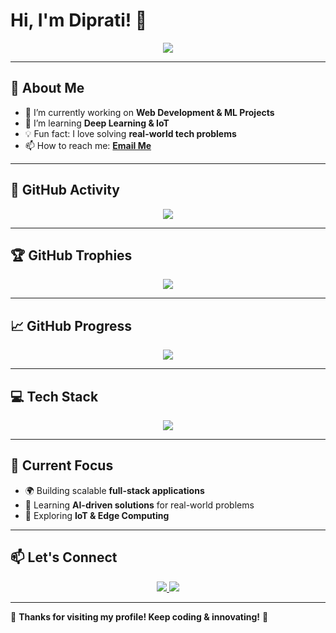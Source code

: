 # **Hi, I'm Diprati! 👋**  

<p align="center">
  <img src="https://readme-typing-svg.herokuapp.com?font=Georgia&size=22&duration=3000&color=F7A41D&center=true&vCenter=true&width=450&lines=Full-Stack+Developer;Tech+Enthusiast;Always+Learning+New+Things" />
</p>

---

## 🌟 About Me  
- 🔭 I’m currently working on **Web Development & ML Projects**  
- 🌱 I’m learning **Deep Learning & IoT**  
- 💡 Fun fact: I love solving **real-world tech problems**  
- 📫 How to reach me: **[Email Me](mailto:dipratidas2004@gmail.com)**  

---

<!-- ## 📊 GitHub Stats  
<p align="center">
  <img src="https://github-readme-stats.vercel.app/api?username=developer0311&show_icons=true&theme=radical&hide_border=true" />
</p>

--- -->

## 🚀 GitHub Activity  
<p align="center">
  <img src="https://github-readme-streak-stats.herokuapp.com/?user=developer0311&theme=radical&hide_border=true" />
</p>

---

## 🏆 **GitHub Trophies**
<p align="center">
  <img src="https://github-profile-trophy.vercel.app/?username=developer0311&theme=radical&no-frame=true&column=5" />
</p>

---

## 📈 GitHub Progress
<p align="center">
  <img src="https://github-profile-summary-cards.vercel.app/api/cards/profile-details?username=developer0311&theme=radical" />
</p>

---

## 💻 Tech Stack  
<p align="center">
  <img src="https://skillicons.dev/icons?i=html,css,js,nodejs,c,python,express,postgres,github,git" />
</p>

---

## 🎯 Current Focus  
- 🌍 Building scalable **full-stack applications**  
- 🧠 Learning **AI-driven solutions** for real-world problems  
- 🚀 Exploring **IoT & Edge Computing**  

---

## 📫 Let's Connect  
<p align="center">
  <a href="https://in.linkedin.com/in/diprati-das-a3a35a285" target="_blank">
    <img src="https://img.shields.io/badge/LinkedIn-blue?style=for-the-badge&logo=linkedin" />
  </a>
  <a href="https://github.com/developer0311">
    <img src="https://img.shields.io/badge/GitHub-black?style=for-the-badge&logo=github" />
  </a>
</p>

---

🚀 **Thanks for visiting my profile! Keep coding & innovating!** 🚀  

